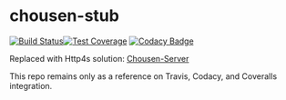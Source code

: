 # chousen-stub

[![Build Status](https://travis-ci.org/RawToast/chousen-play.svg?branch=master)](https://travis-ci.org/RawToast/chousen-play)[![Test Coverage](https://coveralls.io/repos/github/RawToast/chousen-play/badge.svg?branch=master)](https://coveralls.io/github/RawToast/chousen-play)
[![Codacy Badge](https://api.codacy.com/project/badge/Grade/82818fcee85240369686e4131d4382d6)](https://www.codacy.com/app/RawToast/chousen-play?utm_source=github.com&amp;utm_medium=referral&amp;utm_content=RawToast/chousen-play&amp;utm_campaign=Badge_Grade)

Replaced with Http4s solution: [Chousen-Server](https://github.com/RawToast/chousen-server)

This repo remains only as a reference on Travis, Codacy, and Coveralls integration.

